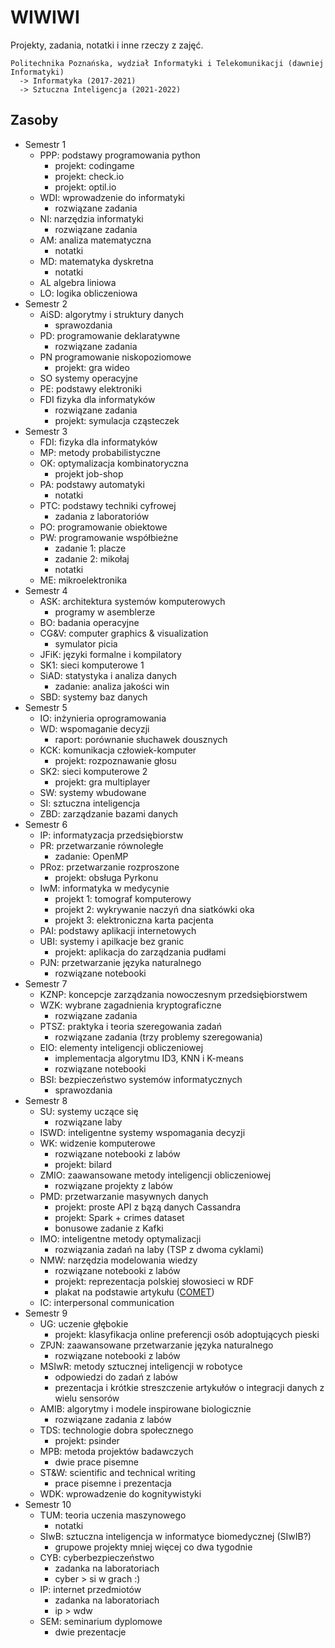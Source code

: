 # WIWIWI

Projekty, zadania, notatki i inne rzeczy z zajęć.

```
Politechnika Poznańska, wydział Informatyki i Telekomunikacji (dawniej Informatyki)
  -> Informatyka (2017-2021)
  -> Sztuczna Inteligencja (2021-2022)
```

## Zasoby

- Semestr 1
	- PPP: podstawy programowania python
		- projekt: codingame
		- projekt: check.io
		- projekt: optil.io
	- WDI: wprowadzenie do informatyki
		- rozwiązane zadania
	- NI: narzędzia informatyki
		- rozwiązane zadania
	- AM: analiza matematyczna
		- notatki
	- MD: matematyka dyskretna
		- notatki
	- AL algebra liniowa
	- LO: logika obliczeniowa
- Semestr 2
	- AiSD: algorytmy i struktury danych
		- sprawozdania
	- PD: programowanie deklaratywne
		- rozwiązane zadania
	- PN programowanie niskopoziomowe
		- projekt: gra wideo
	- SO systemy operacyjne
	- PE: podstawy elektroniki
	- FDI fizyka dla informatyków
		- rozwiązane zadania
		- projekt: symulacja cząsteczek
- Semestr 3
	- FDI: fizyka dla informatyków
	- MP: metody probabilistyczne
	- OK: optymalizacja kombinatoryczna
		- projekt job-shop
	- PA: podstawy automatyki
		- notatki
	- PTC: podstawy techniki cyfrowej
		- zadania z laboratoriów
	- PO: programowanie obiektowe
	- PW: programowanie współbieżne
		- zadanie 1: placze
		- zadanie 2: mikołaj
		- notatki
	- ME: mikroelektronika
- Semestr 4
	- ASK: architektura systemów komputerowych
		- programy w asemblerze
	- BO: badania operacyjne
	- CG&V: computer graphics & visualization
		- symulator picia  
	- JFiK: języki formalne i kompilatory
	- SK1: sieci komputerowe 1
	- SiAD: statystyka i analiza danych
		- zadanie: analiza jakości win
	- SBD: systemy baz danych
- Semestr 5
	- IO: inżynieria oprogramowania
	- WD: wspomaganie decyzji
		- raport: porównanie słuchawek dousznych
	- KCK: komunikacja człowiek-komputer
		- projekt: rozpoznawanie głosu
	- SK2: sieci komputerowe 2
		- projekt: gra multiplayer
	- SW: systemy wbudowane
	- SI: sztuczna inteligencja
	- ZBD: zarządzanie bazami danych
- Semestr 6
	- IP: informatyzacja przedsiębiorstw
	- PR: przetwarzanie równoległe
		- zadanie: OpenMP
	- PRoz: przetwarzanie rozproszone
		- projekt: obsługa Pyrkonu
	- IwM: informatyka w medycynie
		- projekt 1: tomograf komputerowy
		- projekt 2: wykrywanie naczyń dna siatkówki oka
		- projekt 3: elektroniczna karta pacjenta
	- PAI: podstawy aplikacji internetowych
	- UBI: systemy i apilkacje bez granic
		- projekt: aplikacja do zarządzania pudłami
	- PJN: przetwarzanie języka naturalnego
		- rozwiązane notebooki
- Semestr 7
	- KZNP: koncepcje zarządzania nowoczesnym przedsiębiorstwem
	- WZK: wybrane zagadnienia kryptograficzne
		- rozwiązane zadania
	- PTSZ: praktyka i teoria szeregowania zadań
		- rozwiązane zadania (trzy problemy szeregowania)
	- EIO: elementy inteligencji obliczeniowej
		- implementacja algorytmu ID3, KNN i K-means
		- rozwiązane notebooki
	- BSI: bezpieczeństwo systemów informatycznych
		- sprawozdania
- Semestr 8
	- SU: systemy uczące się
		- rozwiązane laby
	- ISWD: inteligentne systemy wspomagania decyzji
	- WK: widzenie komputerowe
		- rozwiązane notebooki z labów
		- projekt: bilard
	- ZMIO: zaawansowane metody inteligencji obliczeniowej
		- rozwiązane projekty z labów
	- PMD: przetwarzanie masywnych danych
		- projekt: proste API z bązą danych Cassandra
		- projekt: Spark + crimes dataset
		- bonusowe zadanie z Kafki
	- IMO: inteligentne metody optymalizacji
		- rozwiązania zadań na laby (TSP z dwoma cyklami)
	- NMW: narzędzia modelowania wiedzy
		- rozwiązane notebooki z labów
		- projekt: reprezentacja polskiej słowosieci w RDF
		- plakat na podstawie artykułu ([COMET](https://arxiv.org/abs/1906.05317))
	- IC: interpersonal communication
- Semestr 9
	- UG: uczenie głębokie
		- projekt: klasyfikacja online preferencji osób adoptujących pieski
	- ZPJN: zaawansowane przetwarzanie języka naturalnego
		- rozwiązane notebooki z labów
	- MSIwR: metody sztucznej inteligencji w robotyce
		- odpowiedzi do zadań z labów
		- prezentacja i krótkie streszczenie artykułów o integracji danych z wielu sensorów
	- AMIB: algorytmy i modele inspirowane biologicznie
		- rozwiązane zadania z labów
	- TDS: technologie dobra społecznego
		- projekt: psinder
	- MPB: metoda projektów badawczych
		- dwie prace pisemne
	- ST&W: scientific and technical writing
		- prace pisemne i prezentacja
	- WDK: wprowadzenie do kognitywistyki
- Semestr 10
	- TUM: teoria uczenia maszynowego
		- notatki
	- SIwB: sztuczna inteligencja w informatyce biomedycznej (SIwIB?)
		- grupowe projekty mniej więcej co dwa tygodnie
	- CYB: cyberbezpieczeństwo
		- zadanka na laboratoriach
		- cyber > si w grach :)
	- IP: internet przedmiotów
		- zadanka na laboratoriach
		- ip > wdw
	- SEM: seminarium dyplomowe
		- dwie prezentacje

